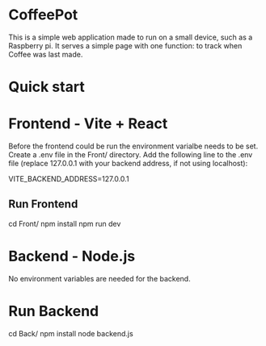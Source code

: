 # CoffeePot

This is a simple web application made to run on a small device, such as a Raspberry pi. It serves a simple page with one function: to track when Coffee was last made. 

# Quick start

# Frontend - Vite + React
Before the frontend could be run the environment varialbe needs to be set. Create a .env file in the Front/ directory. Add the following line to the .env file (replace 127.0.0.1 with your backend address, if not using localhost):

VITE_BACKEND_ADDRESS=127.0.0.1

## Run Frontend
cd Front/
npm install
npm run dev

# Backend - Node.js
No environment variables are needed for the backend.

# Run Backend
cd Back/
npm install
node backend.js
